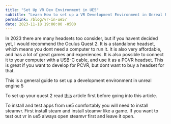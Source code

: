 ```yaml
---
title: "Set Up VR Dev Environment in UE5"
subtitle: "Learn How to set up a VR Development Environment in Unreal Engine 5"
permalink: /blog/vr-in-ue5/
date: 2023-11-18 19:00:00 -0500
---
```


In 2023 there are many headsets too consider, but if you havent decided yet, I would recommend the Oculus Quest 2. It is a standalone headset, which means you dont need a computer to run it. It is also very affordable, and has a lot of great games and experiences. It is also possible to connect it to your computer with a USB-C cable, and use it as a PCVR headset. This is great if you want to develop for PCVR, but dont want to buy a headset for that.

This is a general guide to set up a development environment in unreal engine 5

To set up your quest 2 read [this](_posts/2023-11-18-set-up-quest2.md) article first before going into this article.

To install and test apps from ue5 comfortably you will need to install steamvr. First install steam and install steamvr like a game. If you want to test out vr in ue5 always open steamvr first and leave it open.